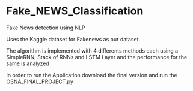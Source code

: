 # Fake_NEWS_Classification
Fake News detection using  NLP

Uses the Kaggle dataset for Fakenews as our dataset.

The algorithm is implemented with 4 differents methods each using a SimpleRNN, Stack of RNNs and LSTM Layer and the performance for the same is analyzed

In order to run the Application download the final version and run the OSNA_FINAL_PROJECT.py
